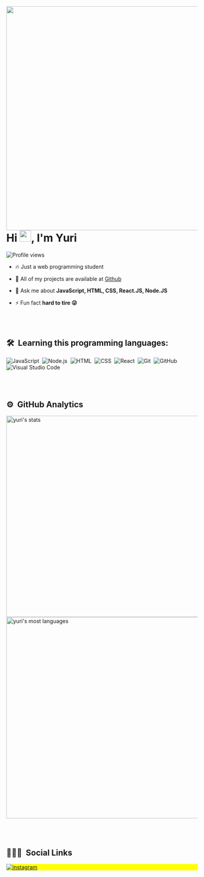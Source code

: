 
<img align="right" height="590em" src="https://raw.githubusercontent.com/gist/yuriassuncx/50f7eccd31cbf32e4338ea247b725aeb/raw/55acf0132737a194c87aa35ab7509dfa10b9e186/githubcard.svg"/>
<h1 align="left">Hi <img src="https://raw.githubusercontent.com/kaueMarques/kaueMarques/master/hi.gif" width="30px">, I'm Yuri</h1>
<p align="left"> <img src="https://komarev.com/ghpvc/?username=yuriassuncx&color=yellow" alt="Profile views" /> </p>

- 🔥 Just a web programming student

- 🔭 All of my projects are available at [Github](https://github.com/yuriassuncx)

- 💬 Ask me about **JavaScript, HTML, CSS, React.JS, Node.JS**

- ⚡ Fun fact **hard to tire 😜**

<br><br>

## 🛠 &nbsp;Learning this programming languages:

![JavaScript](https://img.shields.io/badge/-JavaScript-05122A?style=flat&logo=javascript)&nbsp;
![Node.js](https://img.shields.io/badge/-Node.js-05122A?style=flat&logo=node.js)&nbsp;
![HTML](https://img.shields.io/badge/-HTML-05122A?style=flat&logo=HTML5)&nbsp;
![CSS](https://img.shields.io/badge/-CSS-05122A?style=flat&logo=CSS3&logoColor=1572B6)&nbsp;
![React](https://img.shields.io/badge/-React-05122A?style=flat&logo=react)&nbsp;
![Git](https://img.shields.io/badge/-Git-05122A?style=flat&logo=git)&nbsp;
![GitHub](https://img.shields.io/badge/-GitHub-05122A?style=flat&logo=github)&nbsp;
![Visual Studio Code](https://img.shields.io/badge/-Visual%20Studio%20Code-05122A?style=flat&logo=visual-studio-code&logoColor=007ACC)&nbsp;

<br><br>

## ⚙️ &nbsp;GitHub Analytics

<p align="left">
<img width="530em" src="https://github-readme-stats.vercel.app/api?username=yuriassuncx&show_icons=true&theme=vision-friendly-dark" alt="yuri's stats"/>
<img width="530em" src="https://github-readme-stats.vercel.app/api/top-langs/?username=yuriassuncx&layout=compact&theme=vision-friendly-dark" alt="yuri's most languages"/>
</p>

<br><br>

## 👨🏽‍🦲 &nbsp;Social Links

<p align="left" style="background:yellow">
<a href="https://www.instagram.com/yuri_.designers/" target="_blank">
 <img align="center" src="https://img.shields.io/badge/-yuri.designers-05122A?style=flat&logo=instagram" alt="instagram"/>
</a>
</p>


<!--
**maykbrito/maykbrito** is a ✨ _special_ ✨ repository because its `README.md` (this file) appears on your GitHub profile.
Here are some ideas to get you started:
- 🔭 I’m currently working on ...
- 🌱 I’m currently learning ...
- 👯 I’m looking to collaborate on ...
- 🤔 I’m looking for help with ...
- 💬 Ask me about ...
- 📫 How to reach me: ...
- 😄 Pronouns: ...
- ⚡ Fun fact: ...
-->
